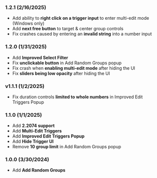 ### <c-8BC81A>1.2.1 (2/16/2025)</c>

- Add ability to <c-E8FFB2>**right click on a trigger input**</c> to enter multi-edit mode (Windows only)
- Add <c-EDFFB2>**next free button**</c> to target & center group controls
- Fix crashes caused by entering an <c-F2FFB2>**invalid string**</c> into a number input

### <c-B6C81A>1.2.0 (1/31/2025)</c>

- Add <c-FAFFB2>**Improved Select Filter**</c>
- Fix <c-FEFFB2>**unclickable button**</c> in Add Random Groups popup
- Fix crash when <c-FFFBB2>**enabling multi-edit mode**</c> after hiding the UI
- Fix <c-FFF7B2>**sliders being low opacity**</c> after hiding the UI

### <c-C8AE1A>v1.1.1 (1/2/2025)</c>

- Fix duration controls <c-FFE9B2>**limited to whole numbers**</c> in Improved Edit Triggers Popup

### <c-C8821A>1.1.0 (1/1/2025)</c>

- Add <c-FFDDB2>**2.2074 support**</c>
- Add <c-FFD9B2>**Multi-Edit Triggers**</c>
- Add <c-FFD6B2>**Improved Edit Triggers Popup**</c>
- Add <c-FFD3B2>**Hide Trigger UI**</c>
- Remove <c-FFD0B2>**10 group limit**</c> in Add Random Groups popup

### <c-C8561A>1.0.0 (3/30/2024)</c>

- Add <c-FFC3B2>**Add Random Groups**</c>

